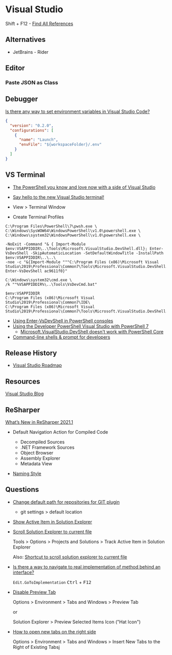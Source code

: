 # Visual Studio

Shift + F12 - [Find All References](https://docs.microsoft.com/en-us/visualstudio/ide/finding-references)

## Alternatives

* JetBrains - Rider

## Editor

### Paste JSON as Class

## Debugger

[Is there any way to set environment variables in Visual Studio Code?](https://stackoverflow.com/a/55325890/1366033)

```json
{
  "version": "0.2.0",
  "configurations": [
    {
      "name": "Launch",
      "envFile": "${workspaceFolder}/.env"
    }
  ]
}
```


## VS Terminal

* [The PowerShell you know and love now with a side of Visual Studio](https://devblogs.microsoft.com/visualstudio/the-powershell-you-know-and-love-now-with-a-side-of-visual-studio/)
* [Say hello to the new Visual Studio terminal!](https://devblogs.microsoft.com/visualstudio/say-hello-to-the-new-visual-studio-terminal/)

* View > Terminal Window

* Create Terminal Profiles

```none
C:\Program Files\PowerShell\7\pwsh.exe \
C:\Windows\SysWOW64\WindowsPowerShell\v1.0\powershell.exe \
C:\Windows\system32\WindowsPowerShell\v1.0\powershell.exe \

-NoExit -Command "& { Import-Module $env:VSAPPIDDIR\..\Tools\Microsoft.VisualStudio.DevShell.dll}; Enter-VsDevShell -SkipAutomaticLocation -SetDefaultWindowTitle -InstallPath $env:VSAPPIDDIR\..\..\
-noe -c "&{Import-Module """C:\Program Files (x86)\Microsoft Visual Studio\2019\Professional\Common7\Tools\Microsoft.VisualStudio.DevShell.dll"""; Enter-VsDevShell ac9611f0}"

C:\Windows\system32\cmd.exe \
/k ""%VSAPPIDDIR%\..\Tools\VsDevCmd.bat"

$env:VSAPPIDDIR
C:\Program Files (x86)\Microsoft Visual Studio\2019\Professional\Common7\IDE\
C:\Program Files (x86)\Microsoft Visual Studio\2019\Professional\Common7\Tools\Microsoft.VisualStudio.DevShell.dll

```




* [Using Enter-VsDevShell in PowerShell consoles](https://intellitect.com/enter-vsdevshell-powershell/)
* [Using the Developer PowerShell Visual Studio with PowerShell 7](https://david.gardiner.net.au/2020/04/powershell-visualstudio-integration.html)
  * [Microsoft.VisualStudio.DevShell doesn't work with PowerShell Core](https://developercommunity.visualstudio.com/t/microsoftvisualstudiodevshell-doesnt-work-with-pow/663594)
* [Command-line shells & prompt for developers](https://docs.microsoft.com/en-us/visualstudio/ide/reference/command-prompt-powershell?view=vs-2019)





## Release History

* [Visual Studio Roadmap](https://docs.microsoft.com/en-us/visualstudio/productinfo/vs-roadmap)

## Resources

[Visual Studio Blog](https://devblogs.microsoft.com/visualstudio/)

## ReSharper

[What’s New in ReSharper 2021.1](https://www.jetbrains.com/resharper/whatsnew/)

* Default Navigation Action for Compiled Code
  * Decompiled Sources
  * .NET Framework Sources
  * Object Browser
  * Assembly Explorer
  * Metadata View

* [Naming Style](https://www.jetbrains.com/help/resharper/Coding_Assistance__Naming_Style.html)


## Questions

* [Change default path for repositories for GIT plugin](https://stackoverflow.com/q/27134077/1366033)

  * git settings > default location

* [Show Active Item in Solution Explorer](https://stackoverflow.com/q/12682656/1366033)


* [Scroll Solution Explorer to current file](https://stackoverflow.com/a/12682819/1366033)

  Tools > Options > Projects and Solutions > Track Active Item in Solution Explorer

  Also: [Shortcut to scroll solution explorer to current file](https://stackoverflow.com/q/14937284/1366033)

* [Is there a way to navigate to real implementation of method behind an interface?](https://stackoverflow.com/a/53273845/1366033)

  `Edit.GoToImplementation` <kbd>Ctrl</kbd> + <kbd>F12</kbd>

* [Disable Preview Tab](https://stackoverflow.com/a/18492029/1366033)

  Options > Environment > Tabs and Windows > Preview Tab

  or

  Solution Explorer > Preview Selected Items Icon ("Hat Icon")

* [How to open new tabs on the right side](https://stackoverflow.com/q/4388110/1366033)

  Options > Environment > Tabs and Windows > Insert New Tabs to the Right of Existing Tabsj
